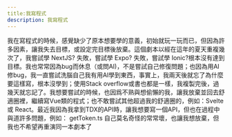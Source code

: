 ```yaml
---
title:我寫程式
description: 我寫程式
---
```


我在寫程式的時候，感覺缺少了原本想要學的意義，初始就玩一玩而已，但因為許多因素，讓我失去目標，或設定完目標後放棄。這個劇本以經在這年的夏天重複幾次了，我嘗試學 NextJS? 失敗，嘗試學 Expo? 失敗，嘗試學 Ionic?根本沒有達到目標。我也常常因為bug而休息（或問AI)，不是嘗試自己修復問題；也因為用AI修bug，我一直嘗試洗腦自己我有用AI學到東西，事實上，我兩天後就忘了為什麼要這樣寫，根本沒學到；使用Stack overflow或書也都是一樣，我複製完後，過幾天就忘記了。我想要嘗試的時候，也因爲不熟與想偷懶的我，讓我放棄並回去舒適圈裡，繼續寫Vue類的程式；也不敢嘗試其他超過我的舒適圈的，例如：Svelte 或 React。最近我因為我拿到TDX的API時，讓我想要寫一個API，但也在過程中與道許多問題，例如： getToken.ts 自己莫名奇怪的常常壞，也讓我想放棄，但我也不希望再重演同一本劇本了
